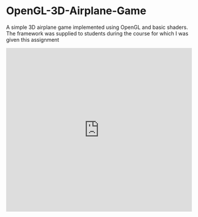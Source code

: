 # OpenGL-3D-Airplane-Game
A simple 3D airplane game implemented using OpenGL and basic shaders. The framework was supplied to students during the course for which I was given this assignment

<iframe class="imgur-embed" width="100%" height="444" frameborder="0" src="https://i.imgur.com/XUduqOY.gifv#embed"></iframe>
<!--stackedit_data:
eyJoaXN0b3J5IjpbLTEzMzY3MTMyNTldfQ==
-->